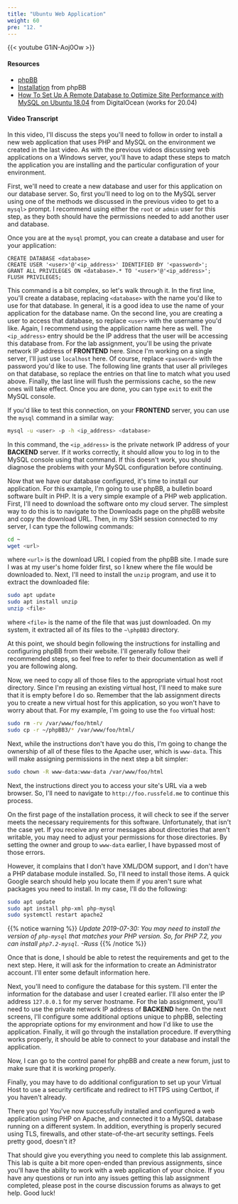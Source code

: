 ```yaml
---
title: "Ubuntu Web Application"
weight: 60
pre: "12. "
---
```


{{< youtube G1iN-Aoj0Ow >}}

#### Resources

* [phpBB](https://www.phpbb.com/)
* [Installation](https://www.phpbb.com/support/docs/en/3.2/ug/quickstart/installation/) from phpBB
* [How To Set Up A Remote Database to Optimize Site Performance with MySQL on Ubuntu 18.04](https://www.digitalocean.com/community/tutorials/how-to-set-up-a-remote-database-to-optimize-site-performance-with-mysql-on-ubuntu-18-04) from DigitalOcean (works for 20.04)

#### Video Transcript

In this video, I'll discuss the steps you'll need to follow in order to install a new web application that uses PHP and MySQL on the environment we created in the last video. As with the previous videos discussing web applications on a Windows server, you'll have to adapt these steps to match the application you are installing and the particular configuration of your environment.

First, we'll need to create a new database and user for this application on our database server. So, first you'll need to log on to the MySQL server using one of the methods we discussed in the previous video to get to a `mysql>` prompt. I recommend using either the `root` or `admin` user for this step, as they both should have the permissions needed to add another user and database.

Once you are at the `mysql` prompt, you can create a database and user for your application:

```mysql
CREATE DATABASE <database>
CREATE USER '<user>'@'<ip_address>' IDENTIFIED BY '<password>';
GRANT ALL PRIVILEGES ON <database>.* TO '<user>'@'<ip_address>';
FLUSH PRIVILEGES;
```

This command is a bit complex, so let's walk through it. In the first line, you'll create a database, replacing `<database>` with the name you'd like to use for that database. In general, it is a good idea to use the name of your application for the database name. On the second line, you are creating a user to access that database, so replace `<user>` with the username you'd like. Again, I recommend using the application name here as well. The `<ip_address>` entry should be the IP address that the user will be accessing this database from. For the lab assignment, you'll be using the private network IP address of **FRONTEND** here. Since I'm working on a single server, I'll just use `localhost` here. Of course, replace `<password>` with the password you'd like to use. The following line grants that user all privileges on that database, so replace the entries on that line to match what you used above. Finally, the last line will flush the permissions cache, so the new ones will take effect. Once you are done, you can type `exit` to exit the MySQL console.

If you'd like to test this connection, on your **FRONTEND** server, you can use the `mysql` command in a similar way:

```bash
mysql -u <user> -p -h <ip_address> <database>
```

In this command, the `<ip_address>` is the private network IP address of your **BACKEND** server. If it works correctly, it should allow you to log in to the MySQL console using that command. If this doesn't work, you should diagnose the problems with your MySQL configuration before continuing.

Now that we have our database configured, it's time to install our application. For this example, I'm going to use phpBB, a bulletin board software built in PHP. It is a very simple example of a PHP web application. First, I'll need to download the software onto my cloud server. The simplest way to do this is to navigate to the Downloads page on the phpBB website and copy the download URL. Then, in my SSH session connected to my server, I can type the following commands:

```bash
cd ~
wget <url>
```

where `<url>` is the download URL I copied from the phpBB site. I made sure I was at my user's home folder first, so I knew where the file would be downloaded to. Next, I'll need to install the `unzip` program, and use it to extract the downloaded file:

```bash
sudo apt update
sudo apt install unzip
unzip <file>
```

where `<file>` is the name of the file that was just downloaded. On my system, it extracted all of its files to the `~\phpBB3` directory.

At this point, we should begin following the instructions for installing and configuring phpBB from their website. I'll generally follow their recommended steps, so feel free to refer to their documentation as well if you are following along.

Now, we need to copy all of those files to the appropriate virtual host root directory. Since I'm reusing an existing virtual host, I'll need to make sure that it is empty before I do so. Remember that the lab assignment directs you to create a new virtual host for this application, so you won't have to worry about that. For my example, I'm going to use the `foo` virtual host:

```bash
sudo rm -rv /var/www/foo/html/
sudo cp -r ~/phpBB3/* /var/www/foo/html/
```

Next, while the instructions don't have you do this, I'm going to change the ownership of all of these files to the Apache user, which is `www-data`. This will make assigning permissions in the next step a bit simpler:

```bash
sudo chown -R www-data:www-data /var/www/foo/html
```

Next, the instructions direct you to access your site's URL via a web browser. So, I'll need to navigate to `http://foo.russfeld.me` to continue this process.

On the first page of the installation process, it will check to see if the server meets the necessary requirements for this software. Unfortunately, that isn't the case yet. If you receive any error messages about directories that aren't writable, you may need to adjust your permissions for those directories. By setting the owner and group to `www-data` earlier, I have bypassed most of those errors.

However, it complains that I don't have XML/DOM support, and I don't have a PHP database module installed. So, I'll need to install those items. A quick Google search should help you locate them if you aren't sure what packages you need to install. In my case, I'll do the following:

```bash
sudo apt update
sudo apt install php-xml php-mysql
sudo systemctl restart apache2
```

{{% notice warning %}}
_Update 2019-07-30: You may need to install the version of `php-mysql` that matches your PHP version. So, for PHP 7.2, you can install `php7.2-mysql`. -Russ_
{{% /notice %}}

Once that is done, I should be able to retest the requirements and get to the next step. Here, it will ask for the information to create an Administrator account. I'll enter some default information here.

Next, you'll need to configure the database for this system. I'll enter the information for the database and user I created earlier. I'll also enter the IP address `127.0.0.1` for my server hostname. For the lab assignment, you'll need to use the private network IP address of **BACKEND** here. On the next screens, I'll configure some additional options unique to phpBB, selecting the appropriate options for my environment and how I'd like to use the application. Finally, it will go through the installation procedure. If everything works properly, it should be able to connect to your database and install the application.

Now, I can go to the control panel for phpBB and create a new forum, just to make sure that it is working properly.

Finally, you may have to do additional configuration to set up your Virtual Host to use a security certificate and redirect to HTTPS using Certbot, if you haven't already.

There you go! You've now successfully installed and configured a web application using PHP on Apache, and connected it to a MySQL database running on a different system. In addition, everything is properly secured using TLS, firewalls, and other state-of-the-art security settings. Feels pretty good, doesn't it?

That should give you everything you need to complete this lab assignment. This lab is quite a bit more open-ended than previous assignments, since you'll have the ability to work with a web application of your choice. If you have any questions or run into any issues getting this lab assignment completed, please post in the course discussion forums as always to get help. Good luck!
